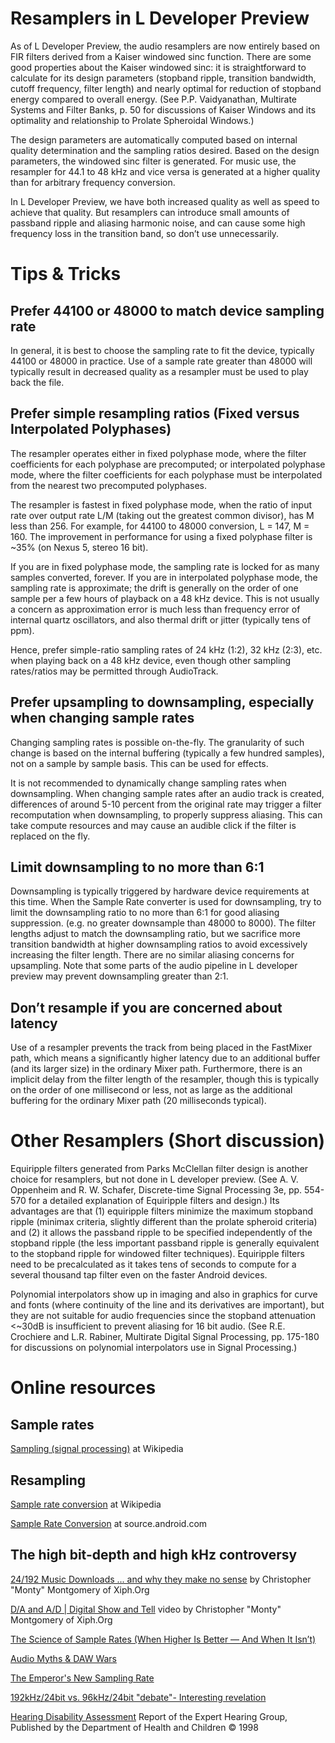 # Resamplers in L Developer Preview #

As of L Developer Preview, the audio resamplers are now entirely based on FIR filters derived from a Kaiser windowed sinc function. There are some good properties about the Kaiser windowed sinc:  it is straightforward to calculate for its design parameters (stopband ripple, transition bandwidth, cutoff frequency, filter length) and nearly optimal for reduction of stopband energy compared to overall energy. (See P.P. Vaidyanathan, Multirate Systems and Filter Banks, p. 50 for discussions of Kaiser Windows and its optimality and relationship to Prolate Spheroidal Windows.)

The design parameters are automatically computed based on internal quality determination and the sampling ratios desired. Based on the design parameters, the windowed sinc filter is generated.  For music use, the resampler for 44.1 to 48 kHz and vice versa is generated at a higher quality than for arbitrary frequency conversion.

In L Developer Preview, we have both increased quality as well as speed to achieve that quality.  But resamplers can introduce small amounts of passband ripple and aliasing harmonic noise, and can cause some high frequency loss in the transition band, so don’t use unnecessarily.

# Tips & Tricks #

## Prefer 44100 or 48000 to match device sampling rate ##
In general, it is best to choose the sampling rate to fit the device, typically 44100 or 48000 in practice.  Use of a sample rate greater than 48000 will typically result in decreased quality as a resampler must be used to play back the file.

## Prefer simple resampling ratios (Fixed versus Interpolated Polyphases) ##
The resampler operates either in fixed polyphase mode, where the filter coefficients for each polyphase are precomputed; or interpolated polyphase mode, where the filter coefficients for each polyphase must be interpolated from the nearest two precomputed polyphases.

The resampler is fastest in fixed polyphase mode, when the ratio of input rate over output rate L/M  (taking out the greatest common divisor), has M less than 256.  For example, for 44100 to 48000 conversion, L = 147, M = 160.  The improvement in performance for using a fixed polyphase filter is ~35% (on Nexus 5, stereo 16 bit).

If you are in fixed polyphase mode, the sampling rate is locked for as many samples converted, forever.  If you are in interpolated polyphase mode, the sampling rate is approximate; the drift is generally on the order of one sample per a few hours of playback on a 48 kHz device.  This is not usually a concern as approximation error is much less than frequency error of internal quartz oscillators, and also thermal drift or jitter (typically tens of ppm).

Hence, prefer simple-ratio sampling rates of 24 kHz (1:2), 32 kHz (2:3),  etc. when playing back on a 48 kHz device, even though other sampling rates/ratios may be permitted through AudioTrack.

## Prefer upsampling to downsampling, especially when changing sample rates ##
Changing sampling rates is possible on-the-fly.  The granularity of such change is based on the internal buffering (typically a few hundred samples), not on a sample by sample basis.  This can be used for effects.

It is not recommended to dynamically change sampling rates when downsampling.  When changing sample rates after an audio track is created, differences of around 5-10 percent from the original rate may trigger a filter recomputation when downsampling, to properly suppress aliasing. This can take compute resources and may cause an audible click if the filter is replaced on the fly.

## Limit downsampling to no more than 6:1 ##
Downsampling is typically triggered by hardware device requirements at this time. When the Sample Rate converter is used for downsampling, try to limit the downsampling ratio to no more than 6:1 for good aliasing suppression. (e.g. no greater downsample than 48000 to 8000).  The filter lengths adjust to match the downsampling ratio, but we sacrifice more transition bandwidth at higher downsampling ratios to avoid excessively increasing the filter length. There are no similar aliasing concerns for upsampling.  Note that some parts of the audio pipeline in L developer preview may prevent downsampling greater than 2:1.

## Don’t resample if you are concerned about latency ##
Use of a resampler prevents the track from being placed in the FastMixer path, which means a significantly higher latency due to an additional buffer (and its larger size) in the ordinary Mixer path. Furthermore, there is an implicit delay from the filter length of the resampler, though this is typically on the order of one millisecond or less, not as large as the additional buffering for the ordinary Mixer path (20 milliseconds typical).

# Other Resamplers (Short discussion) #

Equiripple filters generated from Parks McClellan filter design is another choice for resamplers, but not done in L developer preview. (See A. V. Oppenheim and R. W. Schafer, Discrete-time Signal Processing 3e, pp. 554-570 for a detailed explanation of Equiripple filters and design.)  Its advantages are that (1) equiripple filters minimize the maximum stopband ripple (minimax criteria, slightly different than the prolate spheroid criteria) and (2) it allows the passband ripple to be specified independently of the stopband ripple (the less important passband ripple is generally equivalent to the stopband ripple for windowed filter techniques).  Equiripple filters need to be precalculated as it takes tens of seconds to compute for a several thousand tap filter even on the faster Android devices.

Polynomial interpolators show up in imaging and also in graphics for curve and fonts (where continuity of the line and its derivatives are important), but they are not suitable for audio frequencies since the stopband attenuation <~30dB is insufficient to prevent aliasing for 16 bit audio. (See R.E. Crochiere and L.R. Rabiner, Multirate Digital Signal Processing, pp. 175-180 for discussions on polynomial interpolators use in Signal Processing.)

# Online resources #
## Sample rates ##

[Sampling (signal processing)](http://en.wikipedia.org/wiki/Sampling_(signal_processing)) at Wikipedia

## Resampling ##

[Sample rate conversion](http://en.wikipedia.org/wiki/Sample_rate_conversion) at Wikipedia

[Sample Rate Conversion](http://source.android.com/devices/audio_src.html) at source.android.com

## The high bit-depth and high kHz controversy ##

[24/192 Music Downloads ... and why they make no sense](http://people.xiph.org/~xiphmont/demo/neil-young.html)
by Christopher "Monty" Montgomery of Xiph.Org

[D/A and A/D | Digital Show and Tell](https://www.youtube.com/watch?v=cIQ9IXSUzuM)
video by Christopher "Monty" Montgomery of Xiph.Org

[The Science of Sample Rates (When Higher Is Better — And When It Isn’t)](http://www.trustmeimascientist.com/2013/02/04/the-science-of-sample-rates-when-higher-is-better-and-when-it-isnt/)

[Audio Myths & DAW Wars](http://www.image-line.com/support/FLHelp/html/app_audio.htm)

[The Emperor's New Sampling Rate](http://mixonline.com/recording/mixing/audio_emperors_new_sampling/)

[192kHz/24bit vs. 96kHz/24bit "debate"- Interesting revelation](http://forums.stevehoffman.tv/threads/192khz-24bit-vs-96khz-24bit-debate-interesting-revelation.317660/)

[Hearing Disability Assessment](http://www.dohc.ie/publications/pdf/hearing.pdf?direct=1)
Report of the Expert Hearing Group, Published by the Department of Health and Children © 1998